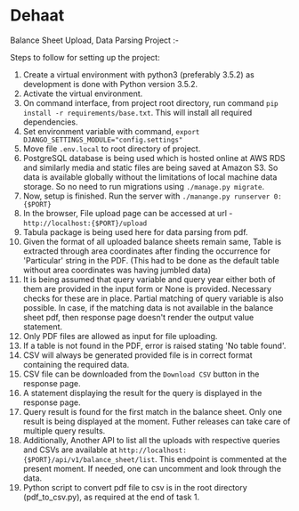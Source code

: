 # Dehaat

Balance Sheet Upload, Data Parsing Project :-

Steps to follow for setting up the project:
1. Create a virtual environment with python3 (preferably 3.5.2) as development is done with Python version 3.5.2.
2. Activate the virtual environment.
3. On command interface, from project root directory, run command `pip install -r requirements/base.txt`.
   This will install all required dependencies.
4. Set environment variable with command, `export DJANGO_SETTINGS_MODULE="config.settings"`
5. Move file `.env.local` to root directory of project.
6. PostgreSQL database is being used which is hosted online at AWS RDS and similarly media and static files are being
   saved at Amazon S3. So data is available globally without the limitations of local machine data storage.
   So no need to run migrations using `./manage.py migrate`.
7. Now, setup is finished. Run the server with `./manange.py runserver 0:{$PORT}`
8. In the browser, File upload page can be accessed at url - `http://localhost:{$PORT}/upload`
9. Tabula package is being used here for data parsing from pdf.
10. Given the format of all uploaded balance sheets remain same, Table is extracted through area coordinates after 
    finding the occurrence for 'Particular' string in the PDF. (This had to be done as the default table without area 
    coordinates was having jumbled data)
11. It is being assumed that query variable and query year either both of them are provided in the input form or None
    is provided. Necessary checks for these are in place. Partial matching of query variable is also possible. In case,
    if the matching data is not available in the balance sheet pdf, then response page doesn't render the output value
    statement.
12. Only PDF files are allowed as input for file uploading.
13. If a table is not found in the PDF, error is raised stating 'No table found'.
14. CSV will always be generated provided file is in correct format containing the required data.
15. CSV file can be downloaded from the `Download CSV` button in the response page.
16. A statement displaying the result for the query is displayed in the response page.
17. Query result is found for the first match in the balance sheet. Only one result is being displayed at the moment.
    Futher releases can take care of multiple query results.
18. Additionally, Another API to list all the uploads with respective queries and CSVs are available at 
    `http://localhost:{$PORT}/api/v1/balance_sheet/list`. This endpoint is commented at the present moment. If needed, 
    one can uncomment and look through the data.
19. Python script to convert pdf file to csv is in the root directory (pdf_to_csv.py), as required at the end of task 1.
